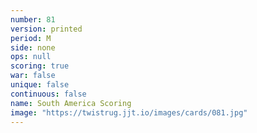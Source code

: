 ```yaml
---
number: 81
version: printed
period: M
side: none
ops: null
scoring: true
war: false
unique: false
continuous: false
name: South America Scoring
image: "https://twistrug.jjt.io/images/cards/081.jpg"
---
```

